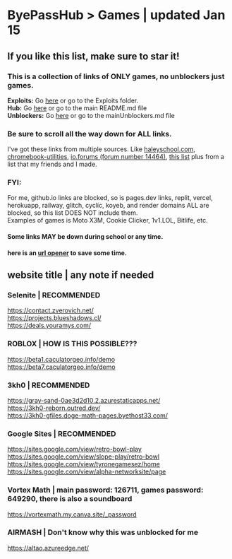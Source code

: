 # ByePassHub > Games | updated Jan 15
## If you like this list, make sure to star it!
### This is a collection of links of ONLY games, no unblockers just games. 
**Exploits:** Go [here](https://github.com/wea-f/ByePassHub/tree/bookmarklets/Exploits) or go to the Exploits folder. <br>
**Hub:** Go [here](https://github.com/wea-f/ByePassHub/blob/main/README.md) or go to the main README.md file <br>
**Unblockers:** Go [here](https://github.com/wea-f/ByePassHub/blob/main/mainUnblockers.md) or go to the mainUnblockers.md file <br>
### Be sure to scroll all the way down for ALL links. 
I've got these links from multiple sources. Like [haleyschool.com](https://haleyschool.com), [chromebook-utilities](https://github.com/S-PScripts/chromebook-utilities), [io.forums (forum number 14464)](https://iogames.forum/t/list-of-all-the-working-unbl0cked-pr0xies-for-school-dec-2023/14464), [this list](https://docs.google.com/document/d/1nK6tJb-sxfrrQJM9bSWcAV-Fo7jHasd_dWpj4VEVg5E/edit) plus from a list that my friends and I made. 
 ### FYI: <br>
  For me, github.io links are blocked, so is pages.dev links, replit, vercel, herokuapp, railway, glitch, cyclic, koyeb, and render domains ALL are blocked, so this list DOES NOT include them. <br>
  Examples of games is Moto X3M, Cookie Clicker, 1v1.LOL, Bitlife, etc. <br>
  #### Some links MAY be down during school or any time. <br>
  #### here is an [url opener](https://www.openallurls.com/) to save some time.

## website title | any note if needed

### Selenite | RECOMMENDED
https://contact.zverovich.net/ <br>
https://projects.blueshadows.cl/ <br>
https://deals.youramys.com/ <br>

### ROBLOX | HOW IS THIS POSSIBLE???
https://beta1.caculatorgeo.info/demo <br>
https://beta7.caculatorgeo.info/demo <br>

### 3kh0 | RECOMMENDED
https://gray-sand-0ae3d2d10.2.azurestaticapps.net/ <br>
https://3kh0-reborn.outred.dev/ <br>
https://3kh0-gfiles.doge-math-pages.byethost33.com/ <br>

### Google Sites | RECOMMENDED
https://sites.google.com/view/retro-bowl-play <br>
https://sites.google.com/view/slope-play/retro-bowl <br>
https://sites.google.com/view/tyronegamesez/home <br>
https://sites.google.com/view/alpha-networksite/page <br>

### Vortex Math | main password: 126711, games password: 649290, there is also a soundboard
https://vortexmath.my.canva.site/_password <br>

### AIRMASH | Don't know why this was unblocked for me
https://altao.azureedge.net/ <br>


